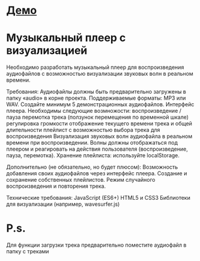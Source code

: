 # [Демо](https://traize.github.io/MusicPlayer/)

# Музыкальный плеер с визуализацией

Необходимо разработать музыкальный плеер для воспроизведения аудиофайлов с возможностью визуализации звуковых волн в реальном времени.

Требования:
Аудиофайлы должны быть предварительно загружены в папку «audio» в корне проекта.
Поддерживаемые форматы: MP3 или WAV. Создайте минимум 5 демонстрационных аудиофайлов.
Интерфейс плеера. Необходимы следующие возмножости:
воспроизведение / пауза
перемотка трека (ползунок перемещения по временной шкале)
регулировка громкости
отображение текущего времени трека и общей длительности
плейлист с возможностью выбора трека для воспроизведения
Визуализация звуковых волн аудиофайла в реальном времени при воспроизведении. Волны должны отображаться под плеером и реагировать на действия пользователя (воспроизведение, пауза, перемотка).
Хранение плейлиста: используйте localStorage.

Дополнительно (не обязательно, но будет плюсом):
Возможность добавления своих аудиофайлов через интерфейс плеера.
Создание и сохранение собственных плейлистов.
Режим случайного воспроизведения и повторения трека.

Технические требования:
JavaScript (ES6+)
HTML5 и CSS3
Библиотеки для визуализации (например, wavesurfer.js)

# P.s.
Для функции загрузки трека предварительно поместите аудиофайл в папку с треками
